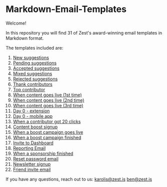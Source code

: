 # Markdown-Email-Templates

Welcome!

In this repository you will find 31 of Zest's award-winning email templates in Markdown format.

The templates included are:

1. [New suggestions](https://github.com/zestis/Markdown-Email-Templates/blob/master/New%20Suggestions.md)
2. [Pending suggestions](https://github.com/zestis/Markdown-Email-Templates/blob/master/Pending%20Suggestions.md)
3. [Accepted suggestions](https://github.com/zestis/Markdown-Email-Templates/blob/master/Accepted%20Suggestions.md)
4. [Mixed suggestions](https://github.com/zestis/Markdown-Email-Templates/blob/master/Mixed%20Suggestions.md)
5. [Rejected suggestions](https://github.com/zestis/Markdown-Email-Templates/blob/master/Rejected%20Suggestions.md)
6. [Thank contributors](https://github.com/zestis/Markdown-Email-Templates/blob/master/Thank%20Contributors.md)
7. [Top contributor](https://github.com/zestis/Markdown-Email-Templates/blob/master/Top%20Contributor.md)
8. [When content goes live (1st time)](https://github.com/zestis/Markdown-Email-Templates/blob/master/When%20Content%20Goes%20Live%20-%20First%20Time.md)
9. [When content goes live (2nd time)](https://github.com/zestis/Markdown-Email-Templates/blob/master/When%20Content%20Goes%20Live%20-%20Second%20Time.md)
10. [When content goes live (3rd time)](https://github.com/zestis/Markdown-Email-Templates/blob/master/When%20Content%20Goes%20Live%20-%20Third%20Time.md)
11. [Day 0 - extension](https://github.com/zestis/Markdown-Email-Templates/blob/master/Day%200%20-%20Extension.md)
12. [Day 0 - mobile app](https://github.com/zestis/Markdown-Email-Templates/blob/master/Day%200%20-%20Mobile%20App.md)
13. [When a contributor got 20 clicks](https://github.com/zestis/Markdown-Email-Templates/blob/master/When%20a%20contributor%20got%2020%20clicks.md)
14. [Content boost signup](https://github.com/zestis/Markdown-Email-Templates/blob/master/Content%20boost%20signup.md)
15. [When a boost campaign goes live](https://github.com/zestis/Markdown-Email-Templates/blob/master/When%20a%20boost%20campaign%20goes%20live.md)
16. [When a boost campaign finished](https://github.com/zestis/Markdown-Email-Templates/blob/master/When%20a%20boost%20campaign%20finished)
17. [Invite to Dashboard](https://github.com/zestis/Markdown-Email-Templates/blob/master/Invite%20to%20Dashboard.md)
18. [Reporting Email](https://github.com/zestis/Markdown-Email-Templates/blob/master/Reporting%20Email.md)
19. [When a sponsorship finished](https://github.com/zestis/Markdown-Email-Templates/blob/master/When%20a%20sponsorship%20finished.md)
20. [Reset password email](https://github.com/zestis/Markdown-Email-Templates/blob/master/Reset%20password%20email.md)
21. [Newsletter signup](https://github.com/zestis/Markdown-Email-Templates/blob/master/Newsletter%20signup.md)
22. [Friend invite email](https://github.com/zestis/Markdown-Email-Templates/blob/master/Friend%20invite%20email.md)


If you have any questions, reach out to us:
karolis@zest.is
ben@zest.is
